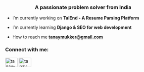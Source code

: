 <h3 align="center">A passionate problem solver from India</h3>

-  I’m currently working on **TalEnd - A Resume Parsing Platform**

-  I’m currently learning **Django & SEO for web development**

-  How to reach me **tanaymukker@gmail.com**

<h3 align="left">Connect with me:</h3>
<p align="left">
<a href="https://linkedin.com/in/tanay-mukker" target="blank"><img align="center" src="https://raw.githubusercontent.com/rahuldkjain/github-profile-readme-generator/master/src/images/icons/Social/linked-in-alt.svg" alt="tanay-mukker" height="30" width="40" /></a>
<a href="https://instagram.com/tanay_mukker" target="blank"><img align="center" src="https://raw.githubusercontent.com/rahuldkjain/github-profile-readme-generator/master/src/images/icons/Social/instagram.svg" alt="tanay_mukker" height="30" width="40" /></a>
</p>
